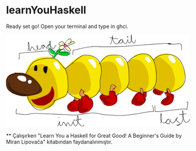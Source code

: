 # learnYouHaskell
Ready set go! Open your terminal and type in ghci.


![all text](https://github.com/firtanaelif/learnYouHaskell/blob/main/listmonster.png)

** Çalışırken "Learn You a Haskell for Great Good! A Beginner's Guide by Miran Lipovača" kitabından faydanalınmıştır.
